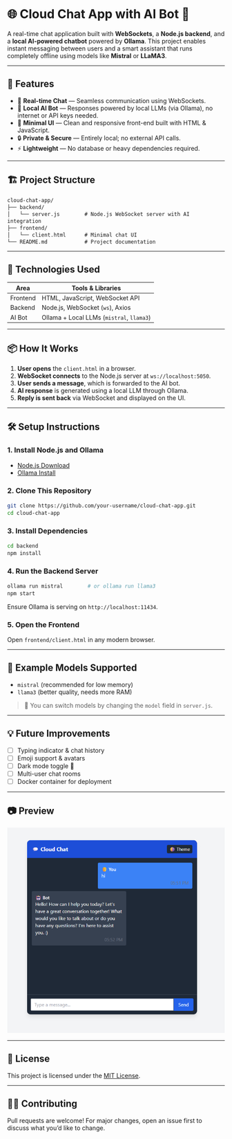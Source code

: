 
# 🌐 Cloud Chat App with AI Bot 🤖

A real-time chat application built with **WebSockets**, a **Node.js backend**, and a **local AI-powered chatbot** powered by **Ollama**. This project enables instant messaging between users and a smart assistant that runs completely offline using models like **Mistral** or **LLaMA3**.

---

## 🚀 Features

- 📡 **Real-time Chat** — Seamless communication using WebSockets.
- 🤖 **Local AI Bot** — Responses powered by local LLMs (via Ollama), no internet or API keys needed.
- 💬 **Minimal UI** — Clean and responsive front-end built with HTML & JavaScript.
- 🔒 **Private & Secure** — Entirely local; no external API calls.
- ⚡ **Lightweight** — No database or heavy dependencies required.

---

## 🏗️ Project Structure

```
cloud-chat-app/
├── backend/
│   └── server.js        # Node.js WebSocket server with AI integration
├── frontend/
│   └── client.html      # Minimal chat UI
└── README.md            # Project documentation
```

---

## 🧠 Technologies Used

| Area       | Tools & Libraries               |
|------------|----------------------------------|
| Frontend   | HTML, JavaScript, WebSocket API |
| Backend    | Node.js, WebSocket (`ws`), Axios |
| AI Bot     | Ollama + Local LLMs (`mistral`, `llama3`) |

---

## 📦 How It Works

1. **User opens** the `client.html` in a browser.
2. **WebSocket connects** to the Node.js server at `ws://localhost:5050`.
3. **User sends a message**, which is forwarded to the AI bot.
4. **AI response** is generated using a local LLM through Ollama.
5. **Reply is sent back** via WebSocket and displayed on the UI.

---

## 🛠️ Setup Instructions

### 1. Install Node.js and Ollama

- [Node.js Download](https://nodejs.org/)
- [Ollama Install](https://ollama.com/download)

### 2. Clone This Repository

```bash
git clone https://github.com/your-username/cloud-chat-app.git
cd cloud-chat-app
```

### 3. Install Dependencies

```bash
cd backend
npm install
```

### 4. Run the Backend Server

```bash
ollama run mistral        # or ollama run llama3
npm start
```

Ensure Ollama is serving on `http://localhost:11434`.

### 5. Open the Frontend

Open `frontend/client.html` in any modern browser.

---

## 🧪 Example Models Supported

- `mistral` (recommended for low memory)
- `llama3` (better quality, needs more RAM)

> 🧠 You can switch models by changing the `model` field in `server.js`.

---

## 💡 Future Improvements

- [ ] Typing indicator & chat history
- [ ] Emoji support & avatars
- [ ] Dark mode toggle 🌙
- [ ] Multi-user chat rooms
- [ ] Docker container for deployment

---

## 📷 Preview

![Chat UI Screenshot](chatbot.png)

---

## 📝 License

This project is licensed under the [MIT License](LICENSE).

---

## 🙋‍♂️ Contributing

Pull requests are welcome! For major changes, open an issue first to discuss what you’d like to change.
